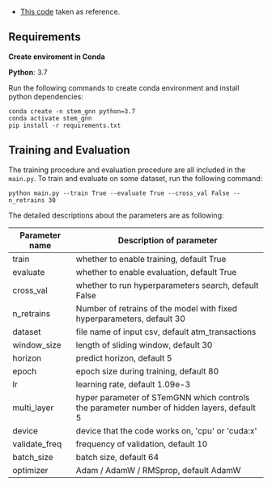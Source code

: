 
* [This code](https://github.com/microsoft/StemGNN) taken as reference.

## Requirements
**Create enviroment in Conda**

**Python**: 3.7

Run the following commands to create conda environment and install python dependencies:
```setup
conda create -n stem_gnn python=3.7
conda activate stem_gnn
pip install -r requirements.txt
```
## Training and Evaluation

The training procedure and evaluation procedure are all included in the `main.py`. To train and evaluate on some dataset, run the following command:

```train & evaluate
python main.py --train True --evaluate True --cross_val False --n_retrains 30
```

The detailed descriptions about the parameters are as following:

| Parameter name | Description of parameter |
| --- | --- |
| train | whether to enable training, default True |
| evaluate | whether to enable evaluation, default True |
| cross_val | whether to run hyperparameters search, default False |
| n_retrains | Number of retrains of the model with fixed hyperparameters, default 30 |
| dataset | file name of input csv, default atm_transactions |
| window_size | length of sliding window, default 30 |
| horizon | predict horizon, default 5 |
| epoch | epoch size during training, default 80 |
| lr | learning rate, default 1.09e-3 |
| multi_layer | hyper parameter of STemGNN which controls the parameter number of hidden layers, default 5 |
| device | device that the code works on, 'cpu' or 'cuda:x' | 
| validate_freq | frequency of validation, default 10 |
| batch_size | batch size, default 64 |
| optimizer | Adam / AdamW / RMSprop, default AdamW |





